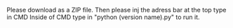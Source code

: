 Please download as a ZIP file.
Then please inj the adress bar at the top type in CMD
Inside of CMD type in  "python (version name).py" to run it.
